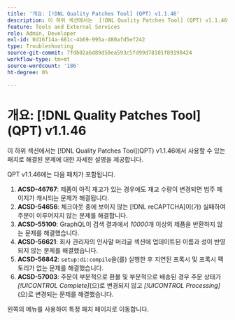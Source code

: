 ```yaml
---
title: '개요: [!DNL Quality Patches Tool] (QPT) v1.1.46'
description: 이 하위 섹션에서는  [!DNL Quality Patches Tool] (QPT) v1.1.46에서 사용할 수 있는 패치로 해결된 문제에 대한 자세한 설명을 제공합니다.
feature: Tools and External Services
role: Admin, Developer
exl-id: 0d16f14a-681c-4b69-995a-d80afd5ef242
type: Troubleshooting
source-git-commit: 7fdb02a6d89d50ea593c5fd99d78101f89198424
workflow-type: tm+mt
source-wordcount: '186'
ht-degree: 0%

---
```


# 개요: [!DNL Quality Patches Tool]&#x200B;(QPT) v1.1.46

이 하위 섹션에서는 [!DNL Quality Patches Tool]&#x200B;(QPT) v1.1.46에서 사용할 수 있는 패치로 해결된 문제에 대한 자세한 설명을 제공합니다.

QPT v1.1.46에는 다음 패치가 포함됩니다.

1. **ACSD-46767**: 제품이 아직 재고가 있는 경우에도 재고 수량이 변경되면 범주 페이지가 캐시되는 문제가 해결됩니다.
1. **ACSD-54656**: 체크아웃 중에 보이지 않는 [!DNL reCAPTCHA]이(가) 실패하여 주문이 이루어지지 않는 문제를 해결합니다.
1. **ACSD-55100**: GraphQL이 검색 결과에서 *10000*&#x200B;개 이상의 제품을 반환하지 않는 문제를 해결했습니다.
1. **ACSD-56621**: 회사 관리자의 인사말 머리글 섹션에 업데이트된 이름과 성이 반영되지 않는 문제를 해결했습니다.
1. **ACSD-56842**: `setup:di:compile`을(를) 실행한 후 지연된 프록시 및 프록시 팩토리가 없는 문제를 해결했습니다.
1. **ACSD-57003**: 주문이 부분적으로 환불 및 부분적으로 배송된 경우 주문 상태가 *[!UICONTROL Complete]*(으)로 변경되지 않고 *[!UICONTROL Processing]*(으)로 변경되는 문제를 해결했습니다.

왼쪽의 메뉴를 사용하여 특정 패치 페이지로 이동합니다.
